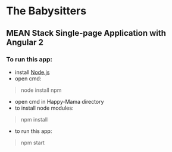 # The Babysitters
## MEAN Stack Single-page Аpplication with Angular 2

### To run this app:
- install [Node.js](https://nodejs.org/en/)
- open cmd:
> node install npm
- open cmd in Happy-Mama directory
- to install node modules:
> npm install
- to run this app:
> npm start
